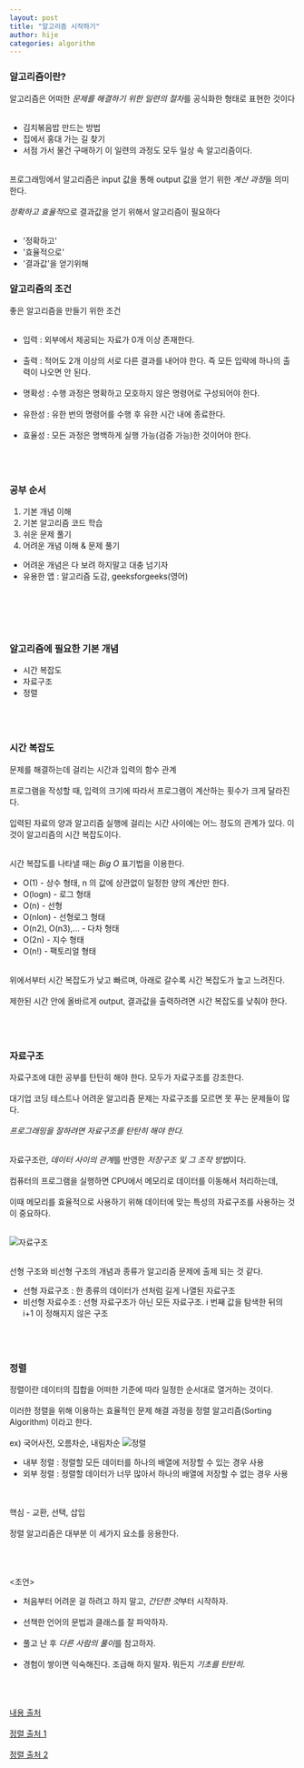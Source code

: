 ```yaml
---
layout: post
title: "알고리즘 시작하기"
author: hije
categories: algorithm
---
```

### 알고리즘이란?
알고리즘은 어떠한 *문제를 해결하기 위한 일련의 절차*를 공식화한 형태로 표현한 것이다<br/><br/>
* 김치볶음밥 만드는 방법
* 집에서 홍대 가는 길 찾기
* 서점 가서 물건 구매하기
이 일련의 과정도 모두 일상 속 알고리즘이다.<br/><br/>

프로그래밍에서 알고리즘은 input 값을 통해 output 값을 얻기 위한 *계산 과정*을 의미한다.<br/><br/>
*정확하고 효율적*으로 결과값을 얻기 위해서 알고리즘이 필요하다<br/><br/>
* '정확하고' 
* '효율적으로'
* '결과값'을 얻기위해

### 알고리즘의 조건
좋은 알고리즘을 만들기 위한 조건<br/><br/>

* 입력 : 외부에서 제공되는 자료가 0개 이상 존재한다.<br/><br/>
* 출력 : 적어도 2개 이상의 서로 다른 결과를 내어야 한다. 즉 모든 입략에 하나의 출력이 나오면 안 된다.<br/><br/>
* 명확성 : 수행 과정은 명확하고 모호하지 않은 명령어로 구성되어야 한다.<br/><br/>
* 유한성 : 유한 번의 명령어를 수행 후 유한 시간 내에 종료한다.<br/><br/>
* 효율성 : 모든 과정은 명백하게 실행 가능(검증 가능)한 것이어야 한다.
<br/><br/><br/><br/>

### 공부 순서
1. 기본 개념 이해
2. 기본 알고리즘 코드 학습
3. 쉬운 문제 풀기
4. 어려운 개념 이해 & 문제 풀기
- 어려운 개념은 다 보려 하지말고 대충 넘기자
- 유용한 앱 : 알고리즘 도감, geeksforgeeks(영어)

<br/><br/><br/><br/>

### 알고리즘에 필요한 기본 개념
* 시간 복잡도
* 자료구조
* 정렬
<br/><br/><br/><br/>

### 시간 복잡도
문제를 해결하는데 걸리는 시간과 입력의 함수 관계<br/><br/>
프로그램을 작성할 때, 입력의 크기에 따라서 프로그램이 계산하는 횟수가 크게 달라진다.<br/><br/>
입력된 자료의 양과 알고리즘 실행에 걸리는 시간 사이에는 어느 정도의 관계가 있다. 이것이 알고리즘의 시간 복잡도이다.<br/><br/>

시간 복잡도를 나타낼 때는 *Big O* 표기법을 이용한다. 

* O(1) - 상수 형태, n 의 값에 상관없이 일정한 양의 계산만 한다.
* O(logn) - 로그 형태
* O(n) - 선형
* O(nlon) - 선형로그 형태
* O(n2), O(n3),... - 다차 형태
* O(2n) - 지수 형태
* O(n!) - 팩토리얼 형태<br/><br/>

위에서부터 시간 복잡도가 낮고 빠르며, 아래로 갈수록 시간 복잡도가 높고 느려진다.<br/><br/>
제한된 시간 안에 올바르게 output, 결과값을 출력하려면 시간 복잡도를 낮춰야 한다.
<br/><br/><br/><br/>

### 자료구조
자료구조에 대한 공부를 탄탄히 해야 한다. 모두가 자료구조를 강조한다. <br/><br/>
대기업 코딩 테스트나 어려운 알고리즘 문제는 자료구조를 모르면 못 푸는 문제들이 많다.<br/><br/>
*프로그래밍을 잘하려면 자료구조를 탄탄히 해야 한다.*
<br/><br/>

자료구조란, *데이터 사이의 관계*를 반영한 *저장구조 및 그 조작 방법*이다.<br/><br/>
컴퓨터의 프로그램을 실행하면 CPU에서 메모리로 데이터를 이동해서 처리하는데,<br/><br/>
이때 메모리를 효율적으로 사용하기 위해 데이터에 맞는 특성의 자료구조를 사용하는 것이 중요하다.
<br/><br/>

![자료구조](https://blog.yena.io/assets/post-img18/181114-04.png)
<br/><br/>

선형 구조와 비선형 구조의 개념과 종류가 알고리즘 문제에 출제 되는 것 같다.
* 선형 자료구조 : 한 종류의 데이터가 선처럼 길게 나열된 자료구조
* 비선형 자료수조 : 선형 자료구조가 아닌 모든 자료구조. i 번째 값을 탐색한 뒤의 i+1 이 정해지지 않은 구조
<br/><br/><br/><br/>

### 정렬
정렬이란 데이터의 집합을 어떠한 기준에 따라 일정한 순서대로 열거하는 것이다.<br/><br/>
이러한 정렬을 위해 이용하는 효율적인 문제 해결 과정을 정렬 알고리즘(Sorting Algorithm) 이라고 한다.<br/><br/>
ex)  국어사전, 오름차순, 내림차순
![정렬](https://img1.daumcdn.net/thumb/R1280x0/?scode=mtistory2&fname=https%3A%2F%2Fblog.kakaocdn.net%2Fdn%2FecVmfK%2FbtrloqEgkLz%2FOLrbASb6bswsoRAVeTigSk%2Fimg.png)


* 내부 정렬 : 정렬할 모든 데이터를 하나의 배열에 저장할 수 있는 경우 사용
* 외부 정렬 : 정렬할 데이터가 너무 많아서 하나의 배열에 저장할 수 없는 경우 사용

<br/><br/>
핵심 - 교환, 선택, 삽입
<br/><br/>
정렬 알고리즘은 대부분 이 세가지 요소를 응용한다.<br/><br/><br/><br/>

<조언>
* 처음부터 어려운 걸 하려고 하지 말고, *간단한 것*부터 시작하자.<br/><br/>
* 선책한 언어의 문법과 클래스를 잘 파악하자.<br/><br/>
* 풀고 난 후 *다른 사람의 풀이*를 참고하자.<br/><br/>
* 경험이 쌓이면 익숙해진다. 조급해 하지 말자. 뭐든지 *기초를 탄탄히*.
<br/><br/>
<br/><br/>

[내용 출처](https://blog.yena.io/studynote/2018/11/14/Algorithm-Basic.html)<br/><br/>
[정렬 출처 1](https://blog.yena.io/studynote/2018/11/14/Algorithm-Basic.html)<br/><br/>
[정렬 출처 2](https://developerjun2.tistory.com/151)



